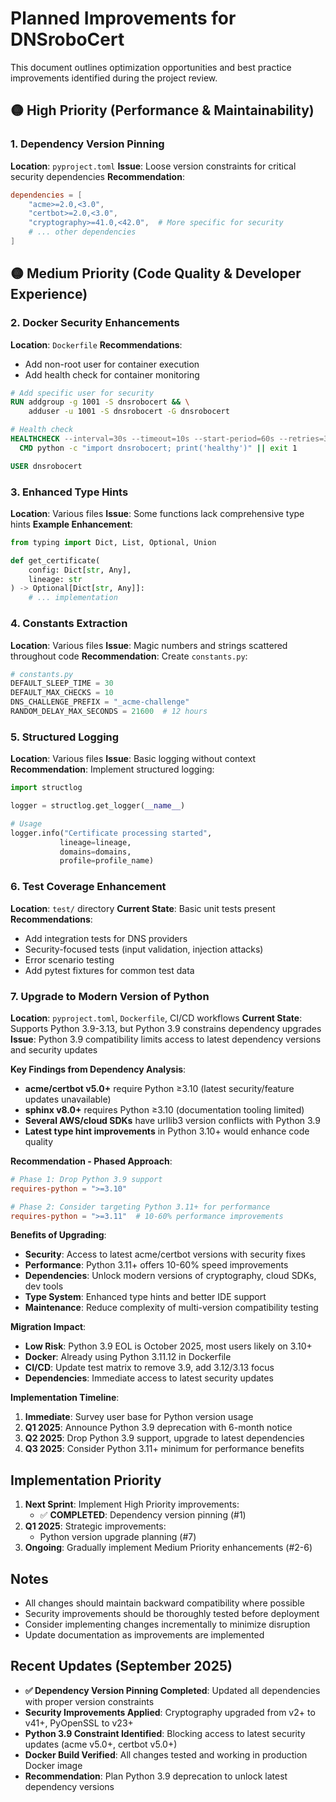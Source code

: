 # Planned Improvements for DNSroboCert

This document outlines optimization opportunities and best practice improvements identified during the project review.

## 🟡 High Priority (Performance & Maintainability)

### 1. Dependency Version Pinning
**Location**: `pyproject.toml`
**Issue**: Loose version constraints for critical security dependencies
**Recommendation**:
```toml
dependencies = [
    "acme>=2.0,<3.0",
    "certbot>=2.0,<3.0",
    "cryptography>=41.0,<42.0",  # More specific for security
    # ... other dependencies
]
```

## 🟡 Medium Priority (Code Quality & Developer Experience)

### 2. Docker Security Enhancements
**Location**: `Dockerfile`
**Recommendations**:
- Add non-root user for container execution
- Add health check for container monitoring
```dockerfile
# Add specific user for security
RUN addgroup -g 1001 -S dnsrobocert && \
    adduser -u 1001 -S dnsrobocert -G dnsrobocert

# Health check
HEALTHCHECK --interval=30s --timeout=10s --start-period=60s --retries=3 \
  CMD python -c "import dnsrobocert; print('healthy')" || exit 1

USER dnsrobocert
```

### 3. Enhanced Type Hints
**Location**: Various files
**Issue**: Some functions lack comprehensive type hints
**Example Enhancement**:
```python
from typing import Dict, List, Optional, Union

def get_certificate(
    config: Dict[str, Any], 
    lineage: str
) -> Optional[Dict[str, Any]]:
    # ... implementation
```

### 4. Constants Extraction
**Location**: Various files
**Issue**: Magic numbers and strings scattered throughout code
**Recommendation**: Create `constants.py`:
```python
# constants.py
DEFAULT_SLEEP_TIME = 30
DEFAULT_MAX_CHECKS = 10
DNS_CHALLENGE_PREFIX = "_acme-challenge"
RANDOM_DELAY_MAX_SECONDS = 21600  # 12 hours
```

### 5. Structured Logging
**Location**: Various files
**Issue**: Basic logging without context
**Recommendation**: Implement structured logging:
```python
import structlog

logger = structlog.get_logger(__name__)

# Usage
logger.info("Certificate processing started", 
           lineage=lineage, 
           domains=domains, 
           profile=profile_name)
```

### 6. Test Coverage Enhancement
**Location**: `test/` directory
**Current State**: Basic unit tests present
**Recommendations**:
- Add integration tests for DNS providers
- Security-focused tests (input validation, injection attacks)
- Error scenario testing
- Add pytest fixtures for common test data

### 7. Upgrade to Modern Version of Python
**Location**: `pyproject.toml`, `Dockerfile`, CI/CD workflows
**Current State**: Supports Python 3.9-3.13, but Python 3.9 constrains dependency upgrades
**Issue**: Python 3.9 compatibility limits access to latest dependency versions and security updates

**Key Findings from Dependency Analysis**:
- **acme/certbot v5.0+** require Python ≥3.10 (latest security/feature updates unavailable)
- **sphinx v8.0+** requires Python ≥3.10 (documentation tooling limited)
- **Several AWS/cloud SDKs** have urllib3 version conflicts with Python 3.9
- **Latest type hint improvements** in Python 3.10+ would enhance code quality

**Recommendation - Phased Approach**:
```toml
# Phase 1: Drop Python 3.9 support
requires-python = ">=3.10"

# Phase 2: Consider targeting Python 3.11+ for performance
requires-python = ">=3.11"  # 10-60% performance improvements
```

**Benefits of Upgrading**:
- **Security**: Access to latest acme/certbot versions with security fixes
- **Performance**: Python 3.11+ offers 10-60% speed improvements
- **Dependencies**: Unlock modern versions of cryptography, cloud SDKs, dev tools
- **Type System**: Enhanced type hints and better IDE support
- **Maintenance**: Reduce complexity of multi-version compatibility testing

**Migration Impact**:
- **Low Risk**: Python 3.9 EOL is October 2025, most users likely on 3.10+
- **Docker**: Already using Python 3.11.12 in Dockerfile
- **CI/CD**: Update test matrix to remove 3.9, add 3.12/3.13 focus
- **Dependencies**: Immediate access to latest security updates

**Implementation Timeline**:
1. **Immediate**: Survey user base for Python version usage
2. **Q1 2025**: Announce Python 3.9 deprecation with 6-month notice
3. **Q2 2025**: Drop Python 3.9 support, upgrade to latest dependencies
4. **Q3 2025**: Consider Python 3.11+ minimum for performance benefits

## Implementation Priority

1. **Next Sprint**: Implement High Priority improvements:
   - ✅ **COMPLETED**: Dependency version pinning (#1)
2. **Q1 2025**: Strategic improvements:
   - Python version upgrade planning (#7)
3. **Ongoing**: Gradually implement Medium Priority enhancements (#2-6)

## Notes

- All changes should maintain backward compatibility where possible
- Security improvements should be thoroughly tested before deployment
- Consider implementing changes incrementally to minimize disruption
- Update documentation as improvements are implemented

## Recent Updates (September 2025)

- **✅ Dependency Version Pinning Completed**: Updated all dependencies with proper version constraints
- **Security Improvements Applied**: Cryptography upgraded from v2+ to v41+, PyOpenSSL to v23+
- **Python 3.9 Constraint Identified**: Blocking access to latest security updates (acme v5.0+, certbot v5.0+)
- **Docker Build Verified**: All changes tested and working in production Docker image
- **Recommendation**: Plan Python 3.9 deprecation to unlock latest dependency versions
